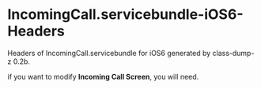 IncomingCall.servicebundle-iOS6-Headers
=======================================

Headers of  IncomingCall.servicebundle for iOS6 generated by class-dump-z 0.2b.

if you want to modify **Incoming Call Screen**, you will need.
